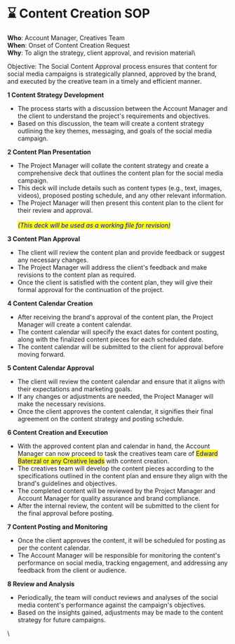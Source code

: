 # ⌛ Content Creation SOP

**Who**: Account Manager, Creatives Team\
**When**: Onset of Content Creation Request\
**Why**: To align the strategy, client approval, and revision material\


Objective: The Social Content Approval process ensures that content for social media campaigns is strategically planned, approved by the brand, and executed by the creative team in a timely and efficient manner.

**1 Content Strategy Development**

* The process starts with a discussion between the Account Manager and the client to understand the project's requirements and objectives.
* Based on this discussion, the team will create a content strategy outlining the key themes, messaging, and goals of the social media campaign.

**2 Content Plan Presentation**

* The Project Manager will collate the content strategy and create a comprehensive deck that outlines the content plan for the social media campaign.
* This deck will include details such as content types (e.g., text, images, videos), proposed posting schedule, and any other relevant information.
* The Project Manager will then present this content plan to the client for their review and approval.\
  \
  _<mark style="color:blue;">(This deck will be used as a working file for revision)</mark>_

**3 Content Plan Approval**

* The client will review the content plan and provide feedback or suggest any necessary changes.
* The Project Manager will address the client's feedback and make revisions to the content plan as required.
* Once the client is satisfied with the content plan, they will give their formal approval for the continuation of the project.

**4 Content Calendar Creation**

* After receiving the brand's approval of the content plan, the Project Manager will create a content calendar.
* The content calendar will specify the exact dates for content posting, along with the finalized content pieces for each scheduled date.
* The content calendar will be submitted to the client for approval before moving forward.

**5 Content Calendar Approval**

* The client will review the content calendar and ensure that it aligns with their expectations and marketing goals.
* If any changes or adjustments are needed, the Project Manager will make the necessary revisions.
* Once the client approves the content calendar, it signifies their final agreement on the content strategy and posting schedule.

**6 Content Creation and Execution**

* With the approved content plan and calendar in hand, the Account Manager can now proceed to task the creatives team care of <mark style="color:blue;">Edward Baterzal or any Creative leads</mark> with content creation.
* The creatives team will develop the content pieces according to the specifications outlined in the content plan and ensure they align with the brand's guidelines and objectives.
* The completed content will be reviewed by the Project Manager and Account Manager for quality assurance and brand compliance.
* After the internal review, the content will be submitted to the client for the final approval before posting.

**7 Content Posting and Monitoring**

* Once the client approves the content, it will be scheduled for posting as per the content calendar.
* The Account Manager will be responsible for monitoring the content's performance on social media, tracking engagement, and addressing any feedback from the client or audience.

**8 Review and Analysis**

* Periodically, the team will conduct reviews and analyses of the social media content's performance against the campaign's objectives.
* Based on the insights gained, adjustments may be made to the content strategy for future campaigns.



\

